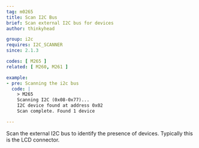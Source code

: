 ```yaml
---
tag: m0265
title: Scan I2C Bus
brief: Scan external I2C bus for devices
author: thinkyhead

group: i2c
requires: I2C_SCANNER
since: 2.1.3

codes: [ M265 ]
related: [ M260, M261 ]

example:
- pre: Scanning the i2c bus
  code: |
    > M265
    Scanning I2C (0x08-0x77)...
    I2C device found at address 0x02
    Scan complete. Found 1 device

---
```


Scan the external I2C bus to identify the presence of devices. Typically this is the LCD connector.